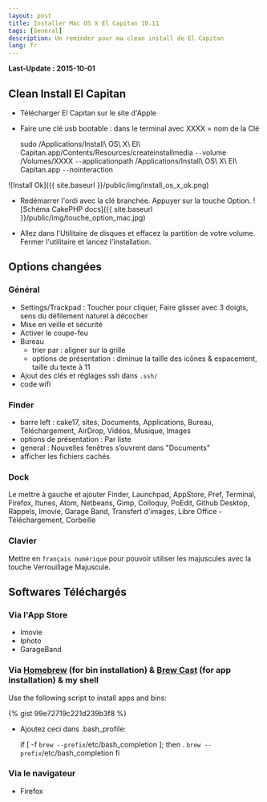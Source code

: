 ```yaml
---
layout: post
title: Installer Mac OS X El Capitan 10.11
tags: [General]
description: Un reminder pour ma clean install de El Capitan
lang: fr
---
```


**Last-Update : 2015-10-01**

## Clean Install El Capitan

- Télécharger El Capitan sur le site d'Apple

- Faire une clé usb bootable : dans le terminal avec XXXX = nom de la Clé

    sudo /Applications/Install\ OS\ X\ El\ Capitan.app/Contents/Resources/createinstallmedia `--`volume /Volumes/XXXX `--`applicationpath /Applications/Install\ OS\ X\ El\ Capitan.app `--`nointeraction

![Install Ok]({{ site.baseurl }}/public/img/install_os_x_ok.png)

- Redémarrer l'ordi avec la clé branchée. Appuyer sur la touche Option.
  ![Schéma CakePHP docs]({{ site.baseurl }}/public/img/touche_option_mac.jpg)

- Allez dans l'Utilitaire de disques et effacez la partition de votre volume. Fermer l'utilitaire et lancez l'installation.


## Options changées

### Général

- Settings/Trackpad : Toucher pour cliquer, Faire glisser avec 3 doigts, sens du défilement naturel à décocher
- Mise en veille et sécurité
- Activer le coupe-feu
- Bureau
    - trier par : aligner sur la grille
    - options de présentation : diminue la taille des icônes & espacement, taille du texte à 11
- Ajout des clés et réglages ssh dans `.ssh/`
- code wifi

### Finder

- barre left : cake17, sites, Documents, Applications, Bureau, Téléchargement, AirDrop, Vidéos, Musique, Images
- options de présentation : Par liste
- general : Nouvelles fenêtres s’ouvrent dans "Documents"
- afficher les fichiers cachés

### Dock

Le mettre à gauche et ajouter Finder, Launchpad, AppStore, Pref, Terminal, Firefox, Itunes, Atom, Netbeans, Gimp, Colloquy, PoEdit, Github Desktop, Rappels, Imovie, Garage Band, Transfert d'images, Libre Office - Téléchargement, Corbeille

### Clavier

Mettre en `français numérique` pour pouvoir utiliser les majuscules avec la touche Verrouillage Majuscule.


## Softwares Téléchargés

### Via l'App Store

- Imovie
- Iphoto
- GarageBand

### Via [Homebrew](http://brew.sh) (for bin installation) & [Brew Cast](http://caskroom.io) (for app installation) & my shell

Use the following script to install apps and bins:

{% gist 99e72719c221d239b3f8 %}

- Ajoutez ceci dans .bash_profile:

    if [ -f `brew --prefix`/etc/bash_completion ]; then
      . `brew --prefix`/etc/bash_completion
    fi


### Via le navigateur

- Firefox
